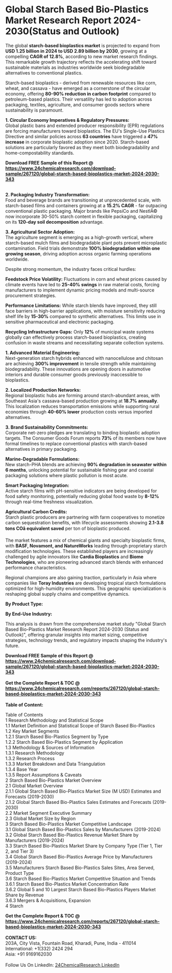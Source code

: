 <h1>Global Starch Based Bio-Plastics Market Research Report 2024-2030(Status and Outlook)</h1><p>The global <strong>starch-based bioplastics market</strong> is projected to expand from <strong>USD 1.25 billion in 2024 to USD 2.89 billion by 2030</strong>, growing at a compelling <strong>CAGR of 12.8%</strong>, according to new market research findings. This remarkable growth trajectory reflects the accelerating shift toward sustainable materials as industries worldwide seek biodegradable alternatives to conventional plastics.</p><p>Starch-based bioplastics - derived from renewable resources like corn, wheat, and cassava - have emerged as a cornerstone of the circular economy, offering <strong>80-90% reduction in carbon footprint</strong> compared to petroleum-based plastics. Their versatility has led to adoption across packaging, textiles, agriculture, and consumer goods sectors where sustainability is paramount.</p><p><strong>1. Circular Economy Imperatives &amp; Regulatory Pressures:</strong><br>
Global plastic bans and extended producer responsibility (EPR) regulations are forcing manufacturers toward bioplastics. The EU's Single-Use Plastics Directive and similar policies across <strong>63 countries</strong> have triggered a <strong>47% increase</strong> in corporate bioplastic adoption since 2020. Starch-based solutions are particularly favored as they meet both biodegradability and home-compostability standards.</p><div><b>Download FREE Sample of this Report @ 
            <a href="https://www.24chemicalresearch.com/download-sample/267120/global-starch-based-bioplastics-market-2024-2030-343">
            https://www.24chemicalresearch.com/download-sample/267120/global-starch-based-bioplastics-market-2024-2030-343</a></b></div><br><p><strong>2. Packaging Industry Transformation:</strong><br>
Food and beverage brands are transitioning at unprecedented scale, with starch-based films and containers growing at a <strong>15.2% CAGR</strong> - far outpacing conventional plastic packaging. Major brands like PepsiCo and NestlÃ© now incorporate 30-50% starch content in flexible packaging, capitalizing on its <strong>120-day soil decomposition</strong> advantage.</p><p><strong>3. Agricultural Sector Adoption:</strong><br>
The agriculture segment is emerging as a high-growth vertical, where starch-based mulch films and biodegradable plant pots prevent microplastic contamination. Field trials demonstrate <strong>100% biodegradation within one growing season</strong>, driving adoption across organic farming operations worldwide.</p><p>Despite strong momentum, the industry faces critical hurdles:</p><p><strong>Feedstock Price Volatility:</strong> Fluctuations in corn and wheat prices caused by climate events have led to <strong>25-40% swings</strong> in raw material costs, forcing manufacturers to implement dynamic pricing models and multi-source procurement strategies.</p><p><strong>Performance Limitations:</strong> While starch blends have improved, they still face barriers in high-barrier applications, with moisture sensitivity reducing shelf life by <strong>15-30%</strong> compared to synthetic alternatives. This limits use in sensitive pharmaceutical and electronic packaging.</p><p><strong>Recycling Infrastructure Gaps:</strong> Only <strong>12%</strong> of municipal waste systems globally can effectively process starch-based bioplastics, creating confusion in waste streams and necessitating separate collection systems.</p><p><strong>1. Advanced Material Engineering:</strong><br>
Next-generation starch hybrids enhanced with nanocellulose and chitosan are achieving <strong>300% improvement</strong> in tensile strength while maintaining biodegradability. These innovations are opening doors in automotive interiors and durable consumer goods previously inaccessible to bioplastics.</p><p><strong>2. Localized Production Networks:</strong><br>
Regional bioplastic hubs are forming around starch-abundant areas, with Southeast Asia's cassava-based production growing at <strong>18.7% annually</strong>. This localization reduces transportation emissions while supporting rural economies through <strong>40-60% lower</strong> production costs versus imported alternatives.</p><p><strong>3. Brand Sustainability Commitments:</strong><br>
Corporate net-zero pledges are translating to binding bioplastic adoption targets. The Consumer Goods Forum reports <strong>73%</strong> of its members now have formal timelines to replace conventional plastics with starch-based alternatives in primary packaging.</p><p><strong>Marine-Degradable Formulations:</strong><br>
	New starch-PHA blends are achieving <strong>90% degradation in seawater within 6 months</strong>, unlocking potential for sustainable fishing gear and coastal packaging solutions where plastic pollution is most acute.</p><p><strong>Smart Packaging Integration:</strong><br>
	Active starch films with pH-sensitive indicators are being developed for food safety monitoring, potentially reducing global food waste by <strong>8-12%</strong> through real-time freshness visualization.</p><p><strong>Agricultural Carbon Credits:</strong><br>
	Starch plastic producers are partnering with farm cooperatives to monetize carbon sequestration benefits, with lifecycle assessments showing <strong>2.1-3.8 tons COâ equivalent saved</strong> per ton of bioplastic produced.</p><p>The market features a mix of chemical giants and specialty bioplastic firms, with <strong>BASF, Novamont, and NatureWorks</strong> leading through proprietary starch modification technologies. These established players are increasingly challenged by agile innovators like <strong>Cardia Bioplastics</strong> and <strong>Biome Technologies</strong>, who are pioneering advanced starch blends with enhanced performance characteristics.</p><p>Regional champions are also gaining traction, particularly in Asia where companies like <strong>Toray Industries</strong> are developing tropical starch formulations optimized for high-humidity environments. This geographic specialization is reshaping global supply chains and competitive dynamics.</p><p><strong>By Product Type:</strong></p><p><strong>By End-Use Industry:</strong></p><p>This analysis is drawn from the comprehensive market study "Global Starch Based Bio-Plastics Market Research Report 2024-2030 (Status and Outlook)", offering granular insights into market sizing, competitive strategies, technology trends, and regulatory impacts shaping the industry's future.</p><div><b>Download FREE Sample of this Report @ 
            <a href="https://www.24chemicalresearch.com/download-sample/267120/global-starch-based-bioplastics-market-2024-2030-343">
            https://www.24chemicalresearch.com/download-sample/267120/global-starch-based-bioplastics-market-2024-2030-343</a></b></div><br><div><b>Get the Complete Report & TOC @ 
            <a href="https://www.24chemicalresearch.com/reports/267120/global-starch-based-bioplastics-market-2024-2030-343">
            https://www.24chemicalresearch.com/reports/267120/global-starch-based-bioplastics-market-2024-2030-343</a></b></div><br>
            <b>Table of Content:</b><p>Table of Contents<br />
1 Research Methodology and Statistical Scope<br />
1.1 Market Definition and Statistical Scope of Starch Based Bio-Plastics<br />
1.2 Key Market Segments<br />
1.2.1 Starch Based Bio-Plastics Segment by Type<br />
1.2.2 Starch Based Bio-Plastics Segment by Application<br />
1.3 Methodology & Sources of Information<br />
1.3.1 Research Methodology<br />
1.3.2 Research Process<br />
1.3.3 Market Breakdown and Data Triangulation<br />
1.3.4 Base Year<br />
1.3.5 Report Assumptions & Caveats<br />
2 Starch Based Bio-Plastics Market Overview<br />
2.1 Global Market Overview<br />
2.1.1 Global Starch Based Bio-Plastics Market Size (M USD) Estimates and Forecasts (2019-2030)<br />
2.1.2 Global Starch Based Bio-Plastics Sales Estimates and Forecasts (2019-2030)<br />
2.2 Market Segment Executive Summary<br />
2.3 Global Market Size by Region<br />
3 Starch Based Bio-Plastics Market Competitive Landscape<br />
3.1 Global Starch Based Bio-Plastics Sales by Manufacturers (2019-2024)<br />
3.2 Global Starch Based Bio-Plastics Revenue Market Share by Manufacturers (2019-2024)<br />
3.3 Starch Based Bio-Plastics Market Share by Company Type (Tier 1, Tier 2, and Tier 3)<br />
3.4 Global Starch Based Bio-Plastics Average Price by Manufacturers (2019-2024)<br />
3.5 Manufacturers Starch Based Bio-Plastics Sales Sites, Area Served, Product Type<br />
3.6 Starch Based Bio-Plastics Market Competitive Situation and Trends<br />
3.6.1 Starch Based Bio-Plastics Market Concentration Rate<br />
3.6.2 Global 5 and 10 Largest Starch Based Bio-Plastics Players Market Share by Revenue<br />
3.6.3 Mergers & Acquisitions, Expansion<br />
4 Starch </p><div><b>Get the Complete Report & TOC @ 
            <a href="https://www.24chemicalresearch.com/reports/267120/global-starch-based-bioplastics-market-2024-2030-343">
            https://www.24chemicalresearch.com/reports/267120/global-starch-based-bioplastics-market-2024-2030-343</a></b></div><br><b>CONTACT US:</b><br>
            203A, City Vista, Fountain Road, Kharadi, Pune, India - 411014<br>
            International: +1(332) 2424 294<br>
            Asia: +91 9169162030 <br><br>
            Follow Us On LinkedIn: <a href="https://www.linkedin.com/company/24chemicalresearch/">24ChemicalResearch LinkedIn</a>